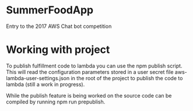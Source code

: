 # SummerFoodApp
Entry to the 2017 AWS Chat bot competition


# Working with project
To publish fulfillment code to lambda you can use the npm publish script. This will read the configuration parameters stored in a user secret file aws-lambda-user-settings.json in the root of the project to publish the code to lambda (still a work in progress).

While the publish feature is being worked on the source code can be compiled by running npm run prepublish.